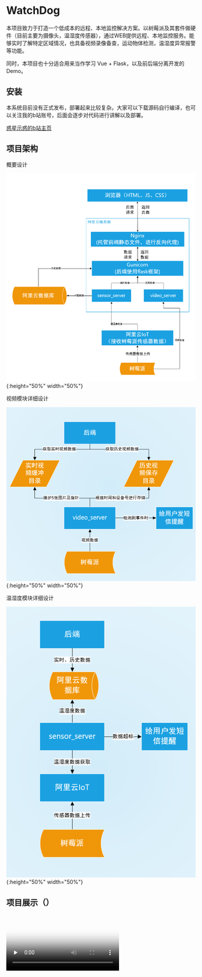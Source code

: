 # WatchDog

本项目致力于打造一个低成本的远程、本地监控解决方案。以树莓派及其套件做硬件（目前主要为摄像头，温湿度传感器），通过WEB提供远程、本地监控服务。能够实时了解特定区域情况，也具备视频录像备查，运动物体检测，温湿度异常报警等功能。

同时，本项目也十分适合用来当作学习 Vue + Flask，以及前后端分离开发的Demo。

## 安装

本系统目前没有正式发布，部署起来比较复杂。大家可以下载源码自行编译，也可以关注我的b站账号，后面会逐步对代码进行讲解以及部署。

[惑星示惑的b站主页](https://space.bilibili.com/158146605)


## 项目架构

概要设计

![概要设计](https://github.com/Havana3351/Low-cost-remote-monitor/blob/main/document/framework/%E6%A6%82%E8%A6%81%E8%AE%BE%E8%AE%A1%E5%9B%BE.png){:height="50%" width="50%"}

视频模块详细设计

![视频模块详细设计](https://github.com/Havana3351/Low-cost-remote-monitor/blob/main/document/framework/video/%E8%A7%86%E9%A2%91%E8%AF%A6%E7%BB%86%E8%AE%BE%E8%AE%A1.png){:height="50%" width="50%"}

温湿度模块详细设计

![温湿度模块详细设计](https://github.com/Havana3351/Low-cost-remote-monitor/blob/main/document/framework/humiture/%E6%B8%A9%E6%B9%BF%E5%BA%A6%E8%AE%BE%E8%AE%A1%E5%9B%BE.png){:height="50%" width="50%"}

## 项目展示（）

<video id="video" controls="" preload="none" poster="封面">
      <source id="mp4" src="https://github.com/Havana3351/Low-cost-remote-monitor/blob/main/document/demoVideo.mp4" type="video/mp4">
</videos>

## License
[MIT](https://choosealicense.com/licenses/mit/)